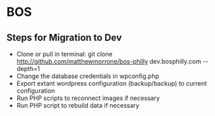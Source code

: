 # BOS

## Steps for Migration to Dev
+ Clone or pull in terminal: git clone http://github.com/matthewmorrone/bos-philly dev.bosphilly.com --depth=1
+ Change the database credentials in wpconfig.php
+ Export extant wordpress configuration (backup/backup) to current configuration
+ Run PHP scripts to reconnect images if necessary
+ Run PHP script to rebuild data if necessary